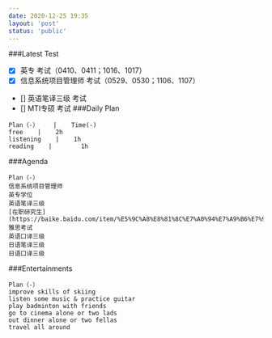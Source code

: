 ```yaml
---
date: 2020-12-25 19:35
layout: 'post'
status: 'public'
---
```

###Latest Test
- [x] 英专 考试（0410、0411；1016、1017）
- [x] 信息系统项目管理师 考试（0529、0530；1106、1107）
- [] 英语笔译三级 考试
- [] MTI专硕 考试
[]()
###Daily Plan
```table
Plan（-）    |    Time(-)
free    |    2h
listening    |    1h
reading    |    	1h
```

###Agenda
```table
Plan（-）
信息系统项目管理师
英专学位
英语笔译三级
[在职研究生](https://baike.baidu.com/item/%E5%9C%A8%E8%81%8C%E7%A0%94%E7%A9%B6%E7%94%9F%E8%AF%81%E4%B9%A6/6886580)
雅思考试
英语口译三级
日语笔译三级
日语口译三级
```

###Entertainments
```table
Plan（-）
improve skills of skiing
listen some music & practice guitar
play badminton with friends
go to cinema alone or two lads
out dinner alone or two fellas
travel all around
```
